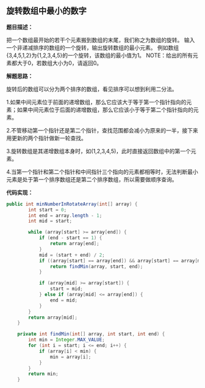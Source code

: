 ## 旋转数组中最小的数字

**题目描述：**

把一个数组最开始的若干个元素搬到数组的末尾，我们称之为数组的旋转。
输入一个非递减排序的数组的一个旋转，输出旋转数组的最小元素。
例如数组{3,4,5,1,2}为{1,2,3,4,5}的一个旋转，该数组的最小值为1。
NOTE：给出的所有元素都大于0，若数组大小为0，请返回0。

**解题思路：**

旋转后的数组可以分为两个排序的数组，看见排序可以想到利用二分法。

1.如果中间元素位于前面的递增数组，那么它应该大于等于第一个指针指向的元素；如果中间元素位于后面的递增数组，那么它应该小于等于第二个指针指向的元素。

2.不管移动第一个指针还是第二个指针，查找范围都会减小为原来的一半，接下来用更新的两个指针做新一轮查找。

3.旋转数组是其递增数组本身时，如(1,2,3,4,5)，此时直接返回数组中的第一个元素。

4.当第一个指针和第二个指针和中间指针三个指向的元素都相等时，无法判断最小元素是处于第一个排序数组还是第二个排序数组，所以需要做顺序查询。

**代码实现：**

```java
public int minNumberInRotateArray(int[] array) {
        int start = 0;
        int end = array.length - 1;
        int mid = start;

        while (array[start] >= array[end]) {
            if (end - start == 1) {
                return array[end];
            }
            mid = (start + end) / 2;
            if ((array[start] == array[end]) && array[start] == array[mid]) {
                return findMin(array, start, end);
            }

            if (array[mid] >= array[start]) {
                start = mid;
            } else if (array[mid] <= array[end]) {
                end = mid;
            }
        }
        return array[mid];
    }

    private int findMin(int[] array, int start, int end) {
        int min = Integer.MAX_VALUE;
        for (int i = start; i <= end; i++) {
            if (array[i] < min) {
                min = array[i];
            }
        }
        return min;
    }
```

